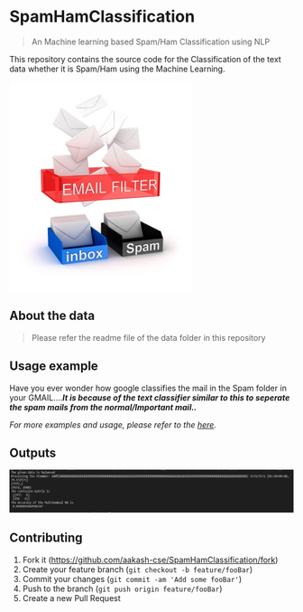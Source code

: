 # SpamHamClassification
> An Machine learning based Spam/Ham Classification using NLP

This repository contains the source code for the Classification of the text data whether it is Spam/Ham using the Machine Learning.

<img src="https://github.com/aakash-cse/SpamHamClassification/blob/main/Images/header.png">

<!--
## Installation

OS X & Linux:

```sh
npm install my-crazy-module --save
```

Windows:

```sh
edit autoexec.bat
```
-->
## About the data
> Please refer the readme file of the data folder in this repository

## Usage example

Have you ever wonder how google classifies the mail in the Spam folder in your GMAIL....**_It is because of the text classifier similar to this to seperate the spam mails from the normal/Important mail.._**

_For more examples and usage, please refer to the [here][link]._

## Outputs

<img src="https://github.com/aakash-cse/SpamHamClassification/blob/main/Images/output.PNG">


<!--
## Development setup

Describe how to install all development dependencies and how to run an automated test-suite of some kind. Potentially do this for multiple platforms.

```sh
make install
npm test
```

## Release History

* 0.2.1
    * CHANGE: Update docs (module code remains unchanged)
* 0.2.0
    * CHANGE: Remove `setDefaultXYZ()`
    * ADD: Add `init()`
* 0.1.1
    * FIX: Crash when calling `baz()` (Thanks @GenerousContributorName!)
* 0.1.0
    * The first proper release
    * CHANGE: Rename `foo()` to `bar()`
* 0.0.1
    * Work in progress
-->

## Contributing

1. Fork it (<https://github.com/aakash-cse/SpamHamClassification/fork>)
2. Create your feature branch (`git checkout -b feature/fooBar`)
3. Commit your changes (`git commit -am 'Add some fooBar'`)
4. Push to the branch (`git push origin feature/fooBar`)
5. Create a new Pull Request

<!-- Markdown link & img dfn's -->
[link]: https://clean.email/gmail-spam-filter
